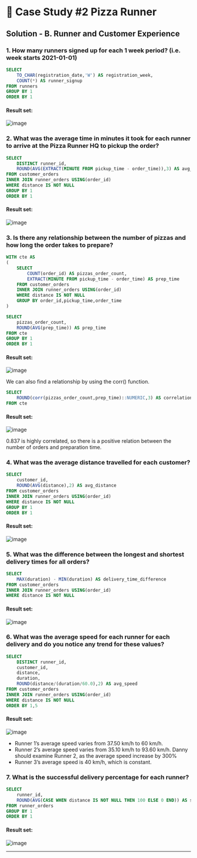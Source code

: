 # 🍕 Case Study #2 Pizza Runner

## Solution - B. Runner and Customer Experience

### 1. How many runners signed up for each 1 week period? (i.e. week starts 2021-01-01)

````sql
SELECT 
	TO_CHAR(registration_date,'W') AS registration_week,
	COUNT(*) AS runner_signup
FROM runners
GROUP BY 1
ORDER BY 1
````

#### Result set:

![image](https://user-images.githubusercontent.com/75075887/216775816-d0c30f53-4352-45dd-9724-ede787eee8e2.png)


### 2. What was the average time in minutes it took for each runner to arrive at the Pizza Runner HQ to pickup the order?

````sql
SELECT 
	DISTINCT runner_id,
	ROUND(AVG(EXTRACT(MINUTE FROM pickup_time - order_time)),3) AS avg_time
FROM customer_orders
INNER JOIN runner_orders USING(order_id)
WHERE distance IS NOT NULL
GROUP BY 1
ORDER BY 1
````

#### Result set:

![image](https://user-images.githubusercontent.com/75075887/216776467-72954e63-1c98-49b5-9451-f0d67329bce4.png)


### 3. Is there any relationship between the number of pizzas and how long the order takes to prepare?

````sql
WITH cte AS 
(
	SELECT 
		COUNT(order_id) AS pizzas_order_count,
		EXTRACT(MINUTE FROM pickup_time - order_time) AS prep_time
	FROM customer_orders
	INNER JOIN runner_orders USING(order_id)
	WHERE distance IS NOT NULL
	GROUP BY order_id,pickup_time,order_time
)

SELECT 
	pizzas_order_count,
	ROUND(AVG(prep_time)) AS prep_time
FROM cte
GROUP BY 1
ORDER BY 1
````

#### Result set:

![image](https://user-images.githubusercontent.com/75075887/216778512-f8f50616-4b62-472d-a50d-8b6a587760b4.png)

We can also find a relationship by using the corr() function.
```sql
SELECT 
	ROUND(corr(pizzas_order_count,prep_time)::NUMERIC,3) AS correlation
FROM cte
```
#### Result set:
![image](https://user-images.githubusercontent.com/75075887/216778691-9e0c58a0-f870-4990-a3b2-d1cdce978708.png)

0.837 is highly correlated, so there is a positive relation between the number of orders and preparation time.

### 4. What was the average distance travelled for each customer?

````sql
SELECT 
	customer_id,
	ROUND(AVG(distance),2) AS avg_distance
FROM customer_orders
INNER JOIN runner_orders USING(order_id)
WHERE distance IS NOT NULL
GROUP BY 1
ORDER BY 1
````

#### Result set:
![image](https://user-images.githubusercontent.com/75075887/216780652-f20cd337-654a-41b5-8274-c7d897587523.png)


### 5. What was the difference between the longest and shortest delivery times for all orders?

````sql
SELECT 
	MAX(duration) - MIN(duration) AS delivery_time_difference
FROM customer_orders
INNER JOIN runner_orders USING(order_id)
WHERE distance IS NOT NULL
````

#### Result set:

![image](https://user-images.githubusercontent.com/75075887/216780748-2825f5c9-5f66-42d0-8504-0bb25a57c6cb.png)

### 6. What was the average speed for each runner for each delivery and do you notice any trend for these values?

````sql
SELECT 
	DISTINCT runner_id,
	customer_id,
	distance,
	duration,
	ROUND(distance/(duration/60.0),2) AS avg_speed
FROM customer_orders
INNER JOIN runner_orders USING(order_id)
WHERE distance IS NOT NULL
ORDER BY 1,5
````

#### Result set:

![image](https://user-images.githubusercontent.com/75075887/216781179-eaff174c-2107-4b4b-97a4-81e1948ba6af.png)

- Runner 1’s average speed varies from 37.50 km/h to 60 km/h.
- Runner 2’s average speed varies from 35.10 km/h to 93.60 km/h. Danny should examine Runner 2, as the average speed increase by 300%
- Runner 3’s average speed is 40 km/h, which is constant.

### 7. What is the successful delivery percentage for each runner?

````sql
SELECT  
	runner_id,
	ROUND(AVG(CASE WHEN distance IS NOT NULL THEN 100 ELSE 0 END)) AS success_percent
FROM runner_orders
GROUP BY 1
ORDER BY 1
````

#### Result set:

![image](https://user-images.githubusercontent.com/75075887/216782060-e1adae2d-a286-4831-8459-29523d110789.png)

***
